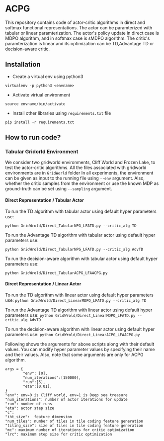 # ACPG

This repository contains code of actor-critic algorithms in direct and softmax functional representations. The actor can be paramterized with tabular or linear paramterization.  The actor's policy update in direct case is MDPO algorithm, and in softmax case is sMDPO algorithm. The critic's paramterization is linear and its 
optimization can be TD,Advantage TD or decision-aware critic.

## Installation
* Create a virtual env using python3

`virtualenv -p python3 <envname>`

* Activate virtual environment

`source envname/bin/activate`

* Install other libraries using `requirements.txt` file

`pip install -r requirements.txt`

## How to run code?

### Tabular Gridorld Environment
We consider two gridworld environments, Cliff World and Frozen Lake, to test the actor-critic algorithms. All the files associated with gridworld environments are in `GridWorld` folder
In all experiments, the environment can be given as input to the running file using `--env` argument.
Also, whether the critic samples from the environment or use the known MDP as ground-truth can be set using `--sampling` argument.

#### Direct Representation / Tabular Actor

To run the TD algorithm with tabular actor using default hyper parameters use:

`python GridWrold/Direct_TabularNPG_LFATD.py --critic_alg TD`

To run the Advantage TD algorithm with tabular actor using default hyper parameters use:

`python GridWrold/Direct_TabularNPG_LFATD.py --critic_alg AdvTD`

To run the decision-aware algorithm with tabular actor using default hyper parameters use:

`python GridWrold/Direct_TabularACPG_LFAACPG.py`


#### Direct Representation / Linear Actor

To run the TD algorithm with linear actor using default hyper parameters use:
`python GridWrold/Direct_LinearMDPO_LFATD.py --critic_alg TD`

To run the Advantage TD algorithm with linear actor using default hyper parameters use:
`python GridWrold/Direct_LinearMDPO_LFATD.py --critic_alg AdvTD`

To run the decision-aware algorithm with linear actor using default hyper parameters use:
`python GridWrold/Direct_LinearACPG_LFAACPG.py`





Following shows the arguments for above scripts along with their default values. You can modify hyper parameter values by specifying their name and their values. Also, note that some arguments are only for ACPG algorithm.

```
args = {
        "env": [0],
        "num_iterations":[150000],
        "run":[5],
        "eta":[0.01],
}
"env": env=0 is Cliff world, env=1 is Deep sea treasure
"num_iterations": number of actor iterations for update
"run": number of runs
"eta": actor step size
"c": 
"iht_size":  feature dimension 
"num_tiles": number of tiles in tile coding feature generation
"tiling_size": size of tiles in tile coding feature generation
"mc": maximum number of iterations for critic optimization
"lrc": maximum step size for critic optimization
```
